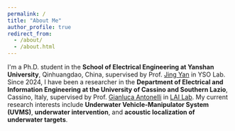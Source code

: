 ```yaml
---
permalink: /
title: "About Me"
author_profile: true
redirect_from: 
  - /about/
  - /about.html
---
```


I'm a Ph.D. student in the **School of Electrical Engineering at Yanshan University**, Qinhuangdao, China, supervised by Prof. [Jing Yan](https://web.ysu.edu.cn/YJ3/zh_CN/index.htm) in YSO Lab. Since 2024, I have been a researcher in the **Department of Electrical and Information Engineering at the University of Cassino and Southern Lazio**, Cassino, Italy, supervised by Prof. [Gianluca Antonelli](https://sites.google.com/unicas.it/gianluca-antonelli) in [LAI Lab](https://lairobotics.unicas.it/home). My current research interests include **Underwater Vehicle-Manipulator System (UVMS)**, **underwater intervention**, and **acoustic localization of underwater targets**.
